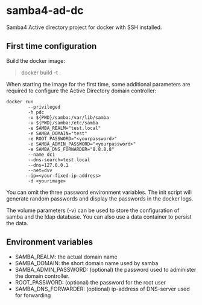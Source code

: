 # samba4-ad-dc
Samba4 Active directory project for docker with SSH installed.

## First time configuration
Build the docker image:

>docker build -t <yourimage>.

When starting the image for the first time, some additional parameters are
required to configure the Active Directory domain controller:

```
docker run 
        --privileged 
        -h pdc 
        -v ${PWD}/samba:/var/lib/samba 
        -v ${PWD}/samba:/etc/samba 
        -e SAMBA_REALM="test.local" 
        -e SAMBA_DOMAIN="test" 
        -e ROOT_PASSWORD="<yourpassword>" 
        -e SAMBA_ADMIN_PASSWORD="<yourpassword>" 
        -e SAMBA_DNS_FORWARDER="8.8.8.8" 
        --name dc1 
        --dns-search=test.local 
        --dns=127.0.0.1 
        --net=dvv 
       --ip=<your-fixed-ip-address> 
        -d <yourimage>
```

You can omit the three password environment variables. The init script will 
generate random passwords and display the passwords in the docker logs.

The volume parameters (-v) can be used to store the configuration of samba and
the ldap database. You can also use a data container to persist the data.

## Environment variables

- SAMBA_REALM:  the actual domain name
- SAMBA_DOMAIN: the short domain name used by samba
- SAMBA_ADMIN_PASSWORD: (optional) the password used to administer the domain controller.
- ROOT_PASSWORD: (optional) the password for the root user
- SAMBA_DNS_FORWARDER: (optional) ip-address of DNS-server used for forwarding
